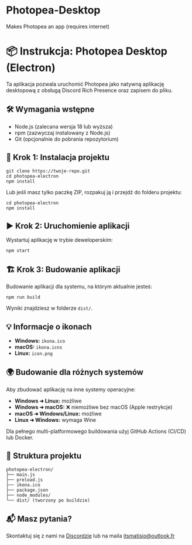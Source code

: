 # Photopea-Desktop
Makes Photopea an app (requires internet)

  <h1>📦 Instrukcja: Photopea Desktop (Electron)</h1>

  <p>Ta aplikacja pozwala uruchomić Photopea jako natywną aplikację desktopową z obsługą Discord Rich Presence oraz zapisem do pliku.</p>

  <h2>🛠️ Wymagania wstępne</h2>
  <ul>
    <li>Node.js (zalecana wersja 18 lub wyższa)</li>
    <li>npm (zazwyczaj instalowany z Node.js)</li>
    <li>Git (opcjonalnie do pobrania repozytorium)</li>
  </ul>

  <h2>📁 Krok 1: Instalacja projektu</h2>
  <pre><code>git clone https://twoje-repo.git
cd photopea-electron
npm install</code></pre>

  <p>Lub jeśli masz tylko paczkę ZIP, rozpakuj ją i przejdź do folderu projektu:</p>

  <pre><code>cd photopea-electron
npm install</code></pre>

  <h2>▶️ Krok 2: Uruchomienie aplikacji</h2>
  <p>Wystartuj aplikację w trybie deweloperskim:</p>
  <pre><code>npm start</code></pre>

  <h2>🏗️ Krok 3: Budowanie aplikacji</h2>
  <p>Budowanie aplikacji dla systemu, na którym aktualnie jesteś:</p>
  <pre><code>npm run build</code></pre>

  <p>Wyniki znajdziesz w folderze <code>dist/</code>.</p>

  <h2>💡 Informacje o ikonach</h2>
  <ul>
    <li><strong>Windows:</strong> <code>ikona.ico</code></li>
    <li><strong>macOS:</strong> <code>ikona.icns</code></li>
    <li><strong>Linux:</strong> <code>icon.png</code></li>
  </ul>

  <h2>🌍 Budowanie dla różnych systemów</h2>
  <p>
    Aby zbudować aplikację na inne systemy operacyjne:
  </p>
  <ul>
    <li><strong>Windows ➜ Linux:</strong> możliwe</li>
    <li><strong>Windows ➜ macOS:</strong> ❌ niemożliwe bez macOS (Apple restrykcje)</li>
    <li><strong>macOS ➜ Windows/Linux:</strong> możliwe</li>
    <li><strong>Linux ➜ Windows:</strong> wymaga Wine</li>
  </ul>

  <p>Dla pełnego multi-platformowego buildowania użyj GitHub Actions (CI/CD) lub Docker.</p>

  <h2>📂 Struktura projektu</h2>
  <pre><code>photopea-electron/
├── main.js
├── preload.js
├── ikona.ico
├── package.json
├── node_modules/
└── dist/ (tworzony po buildzie)</code></pre>

  <h2>📬 Masz pytania?</h2>
  <p>Skontaktuj się z nami na <a href="https://dc.gg/matisio">Discordzie</a> lub na maila <a href="mailto:itsmatisio@outlook.fr">itsmatisio@outlook.fr</a></p>
